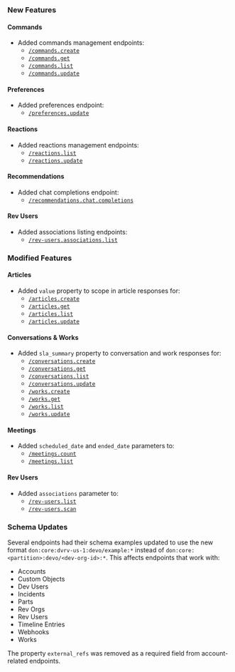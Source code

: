 ### New Features

#### Commands
- Added commands management endpoints:
  - [`/commands.create`](/beta/api-reference/commands/create)
  - [`/commands.get`](/beta/api-reference/commands/get)
  - [`/commands.list`](/beta/api-reference/commands/list)
  - [`/commands.update`](/beta/api-reference/commands/update)

#### Preferences
- Added preferences endpoint:
  - [`/preferences.update`](/beta/api-reference/preferences/update)

#### Reactions
- Added reactions management endpoints:
  - [`/reactions.list`](/beta/api-reference/reactions/list)
  - [`/reactions.update`](/beta/api-reference/reactions/update)

#### Recommendations
- Added chat completions endpoint:
  - [`/recommendations.chat.completions`](/beta/api-reference/recommendations/chat-completions)

#### Rev Users
- Added associations listing endpoints:
  - [`/rev-users.associations.list`](/beta/api-reference/rev-users/associations-list)

### Modified Features

#### Articles
- Added `value` property to scope in article responses for:
  - [`/articles.create`](/beta/api-reference/articles/create)
  - [`/articles.get`](/beta/api-reference/articles/get)
  - [`/articles.list`](/beta/api-reference/articles/list)
  - [`/articles.update`](/beta/api-reference/articles/update)

#### Conversations & Works
- Added `sla_summary` property to conversation and work responses for:
  - [`/conversations.create`](/beta/api-reference/conversations/create)
  - [`/conversations.get`](/beta/api-reference/conversations/get)
  - [`/conversations.list`](/beta/api-reference/conversations/list)
  - [`/conversations.update`](/beta/api-reference/conversations/update)
  - [`/works.create`](/beta/api-reference/works/create)
  - [`/works.get`](/beta/api-reference/works/get)
  - [`/works.list`](/beta/api-reference/works/list)
  - [`/works.update`](/beta/api-reference/works/update)

#### Meetings
- Added `scheduled_date` and `ended_date` parameters to:
  - [`/meetings.count`](/beta/api-reference/meetings/count)
  - [`/meetings.list`](/beta/api-reference/meetings/list)

#### Rev Users
- Added `associations` parameter to:
  - [`/rev-users.list`](/beta/api-reference/rev-users/list)
  - [`/rev-users.scan`](/beta/api-reference/rev-users/scan)

### Schema Updates

Several endpoints had their schema examples updated to use the new format `don:core:dvrv-us-1:devo/example:*` instead of `don:core:<partition>:devo/<dev-org-id>:*`. This affects endpoints that work with:

- Accounts
- Custom Objects
- Dev Users
- Incidents
- Parts
- Rev Orgs
- Rev Users
- Timeline Entries
- Webhooks
- Works

The property `external_refs` was removed as a required field from account-related endpoints.